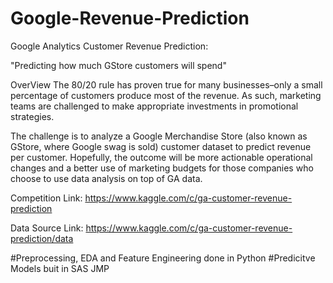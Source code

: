# Google-Revenue-Prediction
Google Analytics Customer Revenue Prediction: 

"Predicting how much GStore customers will spend" 

OverView
The 80/20 rule has proven true for many businesses–only a small percentage of customers produce most of the revenue. As such, marketing teams are challenged to make appropriate investments in promotional strategies.

The challenge is to analyze a Google Merchandise Store (also known as GStore, where Google swag is sold) customer dataset to predict revenue per customer. Hopefully, the outcome will be more actionable operational changes and a better use of marketing budgets for those companies who choose to use data analysis on top of GA data.

Competition Link: https://www.kaggle.com/c/ga-customer-revenue-prediction

Data Source Link: https://www.kaggle.com/c/ga-customer-revenue-prediction/data

#Preprocessing, EDA and Feature Engineering done in Python
#Predicitve Models buit in SAS JMP
